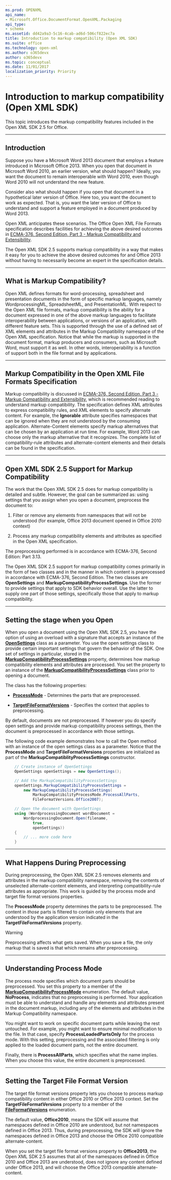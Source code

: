 ```yaml
---
ms.prod: OPENXML
api_name:
- Microsoft.Office.DocumentFormat.OpenXML.Packaging
api_type:
- schema
ms.assetid: dd42a9a3-5c16-4cab-ad6d-506cf822ec7a
title: Introduction to markup compatibility (Open XML SDK)
ms.suite: office
ms.technology: open-xml
ms.author: o365devx
author: o365devx
ms.topic: conceptual
ms.date: 11/01/2017
localization_priority: Priority
---
```

# Introduction to markup compatibility (Open XML SDK)

This topic introduces the markup compatibility features included in the
Open XML SDK 2.5 for Office.


--------------------------------------------------------------------------------
## Introduction 
Suppose you have a Microsoft Word 2013 document that employs a feature
introduced in Microsoft Office 2013. When you open that document in
Microsoft Word 2010, an earlier version, what should happen? Ideally,
you want the document to remain interoperable with Word 2010, even
though Word 2010 will not understand the new feature.

Consider also what should happen if you open that document in a
hypothetical later version of Office. Here too, you want the document to
work as expected. That is, you want the later version of Office to
understand and support a feature employed in a document produced by Word
2013.

Open XML anticipates these scenarios. The Office Open XML File Formats
specification describes facilities for achieving the above desired
outcomes in [ECMA-376, Second Edition, Part 3 - Markup Compatibility and Extensibility](http://www.ecma-international.org/publications/files/ECMA-ST/ECMA-376,%20Second%20Edition,%20Part%203%20-%20Markup%20Compatibility%20and%20Extensibility.zip).

The Open XML SDK 2.5 supports markup compatibility in a way that makes
it easy for you to achieve the above desired outcomes for and Office
2013 without having to necessarily become an expert in the specification
details.


---------------------------------------------------------------------------------
## What is Markup Compatibility? 
Open XML defines formats for word-processing, spreadsheet and
presentation documents in the form of specific markup languages, namely
WordprocessingML, SpreadsheetML, and PresentationML. With respect to the
Open XML file formats, markup compatibility is the ability for a
document expressed in one of the above markup languages to facilitate
interoperability between applications, or versions of an application,
with different feature sets. This is supported through the use of a
defined set of XML elements and attributes in the Markup Compatibility
namespace of the Open XML specification. Notice that while the markup is
supported in the document format, markup producers and consumers, such
as Microsoft Word, must support it as well. In other words,
interoperability is a function of support both in the file format and by
applications.


--------------------------------------------------------------------------------
## Markup Compatibility in the Open XML File Formats Specification 
Markup compatibility is discussed in [ECMA-376, Second Edition, Part 3 - Markup Compatibility and Extensibility](http://www.ecma-international.org/publications/files/ECMA-ST/ECMA-376,%20Second%20Edition,%20Part%203%20-%20Markup%20Compatibility%20and%20Extensibility.zip),
which is recommended reading to understand markup compatibility. The
specification defines XML attributes to express compatibility rules, and
XML elements to specify alternate content. For example, the **Ignorable** attribute specifies namespaces that can
be ignored when they are not understood by the consuming application.
Alternate-Content elements specify markup alternatives that can be
chosen by an application at run time. For example, Word 2013 can choose
only the markup alternative that it recognizes. The complete list of
compatibility-rule attributes and alternate-content elements and their
details can be found in the specification.


--------------------------------------------------------------------------------
## Open XML SDK 2.5 Support for Markup Compatibility 
The work that the Open XML SDK 2.5 does for markup compatibility is
detailed and subtle. However, the goal can be summarized as: using
settings that you assign when you open a document, preprocess the
document to:

1.  Filter or remove any elements from namespaces that will not be
    understood (for example, Office 2013 document opened in Office 2010
    context)

2.  Process any markup compatibility elements and attributes as
    specified in the Open XML specification.

The preprocessing performed is in accordance with ECMA-376, Second
Edition: Part 3.13.

The Open XML SDK 2.5 support for markup compatibility comes primarily in
the form of two classes and in the manner in which content is
preprocessed in accordance with ECMA-376, Second Edition. The two
classes are **OpenSettings** and **MarkupCompatibilityProcessSettings**. Use the
former to provide settings that apply to SDK behavior overall. Use the
latter to supply one part of those settings, specifically those that
apply to markup compatibility.


---------------------------------------------------------------------------------
## Setting the stage when you Open 
When you open a document using the Open XML SDK 2.5, you have the option
of using an overload with a signature that accepts an instance of the
**[OpenSettings](https://msdn.microsoft.com/en-us/library/office/documentformat.openxml.packaging.opensettings.aspx)** class as a parameter. You use
the open settings class to provide certain important settings that
govern the behavior of the SDK. One set of settings in particular,
stored in the **[MarkupCompatibilityProcessSettings](https://msdn.microsoft.com/en-us/library/office/documentformat.openxml.packaging.opensettings.markupcompatibilityprocesssettings.aspx)**
property, determines how markup compatibility elements and attributes
are processed. You set the property to an instance of the **[MarkupCompatibilityProcessSettings](https://msdn.microsoft.com/en-us/library/office/documentformat.openxml.packaging.markupcompatibilityprocesssettings.aspx)** class
prior to opening a document.

The class has the following properties:

-   
    **[ProcessMode](https://msdn.microsoft.com/en-us/library/office/documentformat.openxml.packaging.markupcompatibilityprocesssettings.processmode.aspx)** - Determines the
    parts that are preprocessed.

-   
    **[TargetFileFormatVersions](https://msdn.microsoft.com/en-us/library/office/documentformat.openxml.packaging.markupcompatibilityprocesssettings.targetfileformatversions.aspx)** -
    Specifies the context that applies to preprocessing.

By default, documents are not preprocessed. If however you do specify
open settings and provide markup compatibility process settings, then
the document is preprocessed in accordance with those settings.

The following code example demonstrates how to call the Open method with
an instance of the open settings class as a parameter. Notice that the
**ProcessMode** and **TargetFileFormatVersions** properties are
initialized as part of the **MarkupCompatiblityProcessSettings** constructor.

```csharp
    // Create instance of OpenSettings
    OpenSettings openSettings = new OpenSettings();

    // Add the MarkupCompatibilityProcessSettings
    openSettings.MarkupCompatibilityProcessSettings =
        new MarkupCompatibilityProcessSettings(
            MarkupCompatibilityProcessMode.ProcessAllParts, 
            FileFormatVersions.Office2007);

    // Open the document with OpenSettings
    using (WordprocessingDocument wordDocument = 
        WordprocessingDocument.Open(filename, 
            true,
            openSettings))
    {
        // ... more code here
    }
```

---------------------------------------------------------------------------------
## What Happens During Preprocessing 
During preprocessing, the Open XML SDK 2.5 removes elements and
attributes in the markup compatibility namespace, removing the contents
of unselected alternate-content elements, and interpreting
compatibility-rule attributes as appropriate. This work is guided by the
process mode and target file format versions properties.

The **ProcessMode** property determines the
parts to be preprocessed. The content in *those* parts is filtered to
contain only elements that are understood by the application version
indicated in the **TargetFileFormatVersions**
property.

> [!WARNING]
> Preprocessing affects what gets saved. When you save a file, the only markup that is saved is that which remains after preprocessing.

---------------------------------------------------------------------------------
## Understanding Process Mode 
The process mode specifies which document parts should be preprocessed.
You set this property to a member of the **[MarkupCompatibilityProcessMode](https://msdn.microsoft.com/en-us/library/office/documentformat.openxml.packaging.markupcompatibilityprocessmode.aspx)** enumeration.
The default value, **NoProcess**, indicates
that no preprocessing is performed. Your application must be able to
understand and handle any elements and attributes present in the
document markup, including any of the elements and attributes in the
Markup Compatibility namespace.

You might want to work on specific document parts while leaving the rest
untouched. For example, you might want to ensure minimal modification to
the file. In that case, specify **ProcessLoadedPartsOnly** for the process mode. With
this setting, preprocessing and the associated filtering is only applied
to the loaded document parts, not the entire document.

Finally, there is **ProcessAllParts**, which
specifies what the name implies. When you choose this value, the entire
document is preprocessed.


---------------------------------------------------------------------------------
## Setting the Target File Format Version 
The target file format versions property lets you choose to process
markup compatibility content in either Office 2010 or Office 2013
context. Set the **TargetFileFormatVersions**
property to a member of the **[FileFormatVersions](https://msdn.microsoft.com/en-us/library/office/documentformat.openxml.fileformatversions.aspx)** enumeration.

The default value, **Office2010**, means the
SDK will assume that namespaces defined in Office 2010 are understood,
but not namespaces defined in Office 2013. Thus, during preprocessing,
the SDK will ignore the namespaces defined in Office 2013 and choose the
Office 2010 compatible alternate-content.

When you set the target file format versions property to **Office2013**, the Open XML SDK 2.5 assumes that all
of the namespaces defined in Office 2010 and Office 2013 are understood,
does not ignore any content defined under Office 2013, and will choose
the Office 2013 compatible alternate-content.
